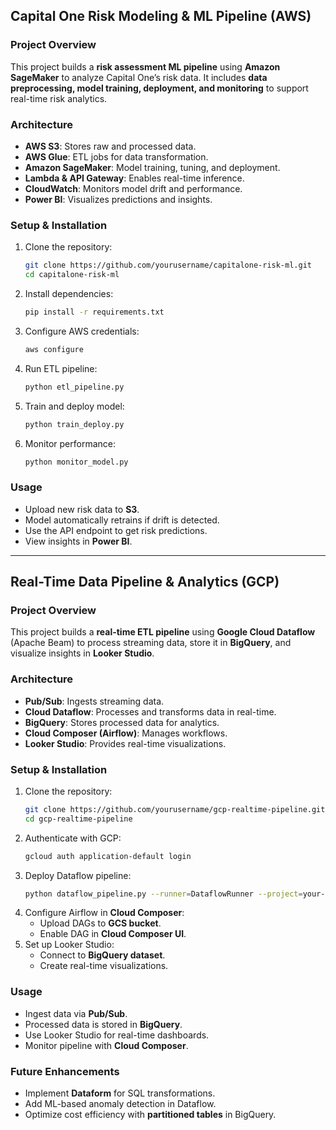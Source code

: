 
## Capital One Risk Modeling & ML Pipeline (AWS)

### Project Overview
This project builds a **risk assessment ML pipeline** using **Amazon SageMaker** to analyze Capital One’s risk data. It includes **data preprocessing, model training, deployment, and monitoring** to support real-time risk analytics.

### Architecture
- **AWS S3**: Stores raw and processed data.
- **AWS Glue**: ETL jobs for data transformation.
- **Amazon SageMaker**: Model training, tuning, and deployment.
- **Lambda & API Gateway**: Enables real-time inference.
- **CloudWatch**: Monitors model drift and performance.
- **Power BI**: Visualizes predictions and insights.

### Setup & Installation
1. Clone the repository:
   ```bash
   git clone https://github.com/yourusername/capitalone-risk-ml.git
   cd capitalone-risk-ml
   ```
2. Install dependencies:
   ```bash
   pip install -r requirements.txt
   ```
3. Configure AWS credentials:
   ```bash
   aws configure
   ```
4. Run ETL pipeline:
   ```bash
   python etl_pipeline.py
   ```
5. Train and deploy model:
   ```bash
   python train_deploy.py
   ```
6. Monitor performance:
   ```bash
   python monitor_model.py
   ```

### Usage
- Upload new risk data to **S3**.
- Model automatically retrains if drift is detected.
- Use the API endpoint to get risk predictions.
- View insights in **Power BI**.

---

## Real-Time Data Pipeline & Analytics (GCP)

### Project Overview
This project builds a **real-time ETL pipeline** using **Google Cloud Dataflow** (Apache Beam) to process streaming data, store it in **BigQuery**, and visualize insights in **Looker Studio**.

### Architecture
- **Pub/Sub**: Ingests streaming data.
- **Cloud Dataflow**: Processes and transforms data in real-time.
- **BigQuery**: Stores processed data for analytics.
- **Cloud Composer (Airflow)**: Manages workflows.
- **Looker Studio**: Provides real-time visualizations.

### Setup & Installation
1. Clone the repository:
   ```bash
   git clone https://github.com/yourusername/gcp-realtime-pipeline.git
   cd gcp-realtime-pipeline
   ```
2. Authenticate with GCP:
   ```bash
   gcloud auth application-default login
   ```
3. Deploy Dataflow pipeline:
   ```bash
   python dataflow_pipeline.py --runner=DataflowRunner --project=your-gcp-project --region=your-region
   ```
4. Configure Airflow in **Cloud Composer**:
   - Upload DAGs to **GCS bucket**.
   - Enable DAG in **Cloud Composer UI**.
5. Set up Looker Studio:
   - Connect to **BigQuery dataset**.
   - Create real-time visualizations.

### Usage
- Ingest data via **Pub/Sub**.
- Processed data is stored in **BigQuery**.
- Use Looker Studio for real-time dashboards.
- Monitor pipeline with **Cloud Composer**.

### Future Enhancements
- Implement **Dataform** for SQL transformations.
- Add ML-based anomaly detection in Dataflow.
- Optimize cost efficiency with **partitioned tables** in BigQuery.
